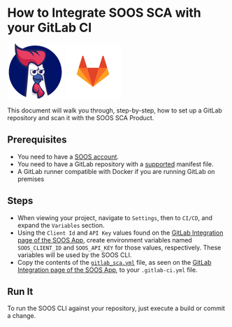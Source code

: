 # How to Integrate SOOS SCA with your GitLab CI
<div>
<img src="../assets/img/SOOS-Icon.png" alt="SOOS" width="128" height="128">
<img src="../assets/img/gitlab.png" alt="GitLab" width="128" height="128">
</div>

This document will walk you through, step-by-step, how to set up a GitLab repository and scan it with the SOOS SCA Product.

## Prerequisites
- You need to have a [SOOS account](https://app.soos.io/register).
- You need to have a GitLab repository with a [supported](https://kb.soos.io/help/soos-languages-supported) manifest file.
- A GitLab runner compatible with Docker if you are running GitLab on premises

## Steps
* When viewing your project, navigate to `Settings`, then to `CI/CD`, and expand the `Variables` section.
* Using the `Client Id` and `API Key` values found on the [GitLab Integration page of the SOOS App](https://app.soos.io/integrate/sca?id=gitlab), create environment variables named `SOOS_CLIENT_ID` and `SOOS_API_KEY` for those values, respectively. These variables will be used by the SOOS CLI.
* Copy the contents of the [`gitlab_sca.yml`](https://gist.github.com/soostech/18ee324e95c234e3a0b2416eb1538feb) file, as seen on the [GitLab Integration page of the SOOS App](https://app.soos.io/integrate/sca?id=gitlab), to your `.gitlab-ci.yml` file.

## Run It
To run the SOOS CLI against your repository, just execute a build or commit a change.
